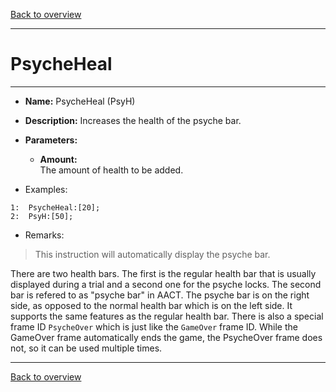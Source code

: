 [Back to overview](index.md)

---
# PsycheHeal
---
- **Name:** PsycheHeal (PsyH)
- **Description:** Increases the health of the psyche bar.
- **Parameters:**
  - **Amount:**  
    The amount of health to be added.

- Examples:
```
1:  PsycheHeal:[20];
2:  PsyH:[50];
```

- Remarks:
> This instruction will automatically display the psyche bar.
>
There are two health bars. The first is the regular health bar that is usually displayed during a trial and a second one for the psyche locks. The second bar is refered to as "psyche bar" in AACT. The psyche bar is on the right side, as opposed to the normal health bar which is on the left side. It supports the same features as the regular health bar. There is also a special frame ID `PsycheOver` which is just like the `GameOver` frame ID. While the GameOver frame automatically ends the game, the PsycheOver frame does not, so it can be used multiple times.

---
[Back to overview](index.md)